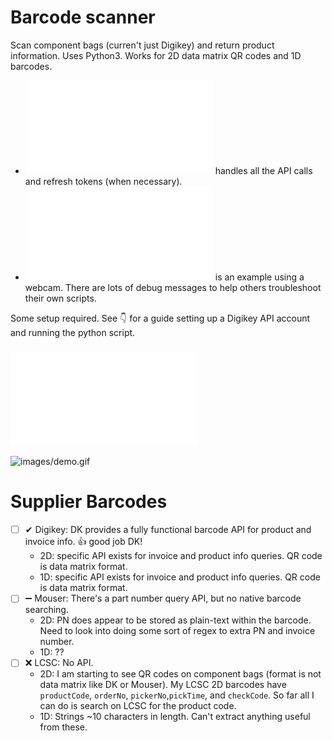 # Barcode scanner

Scan component bags (curren't just Digikey) and return product information. Uses Python3. Works for 2D data matrix QR codes and 1D barcodes.

- ![barcode_api.py](/barcode_api.py) handles all the API calls and refresh tokens (when necessary).
- ![barcode_scan.py](/barcode_scan.py) is an example using a webcam. There are lots of debug messages to help others troubleshoot their own scripts.

Some setup required. See 👇 for a guide setting up a Digikey API account and running the python script.
### ![Step-by-step Tutorial](/tutorial.md)

![images/demo.gif](images/demo.gif)

# Supplier Barcodes

- [ ] ✔ Digikey: DK provides a fully functional barcode API for product and invoice info. 👍 good job DK!
   - 2D: specific API exists for invoice and product info queries. QR code is data matrix format.
   - 1D: specific API exists for invoice and product info queries. QR code is data matrix format.
- [ ] ➖ Mouser: There's a part number query API, but no native barcode searching. 
   - 2D: PN does appear to be stored as plain-text within the barcode. Need to look into doing some sort of regex to extra PN and invoice number.
   - 1D: ??
- [ ] ❌ LCSC: No API. 
   - 2D: I am starting to see QR codes on component bags (format is not data matrix like DK or Mouser). My LCSC 2D barcodes have `productCode`, `orderNo`, `pickerNo`,`pickTime`, and `checkCode`. So far all I can do is search on LCSC for the product code. 
   - 1D: Strings ~10 characters in length. Can't extract anything useful from these.
